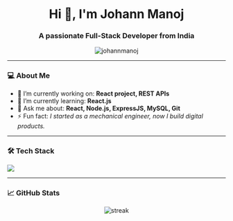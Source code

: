 <h1 align="center">Hi 👋, I'm Johann Manoj</h1>
<h3 align="center">A passionate Full-Stack Developer from India</h3>

<p align="center">
  <img src="https://komarev.com/ghpvc/?username=johannmanoj&label=Profile%20views&color=0e75b6&style=flat" alt="johannmanoj" />
</p>

---

### 💻 About Me

- 🔭 I’m currently working on: **React project, REST APIs**
- 🌱 I’m currently learning: **React.js**
- 💬 Ask me about: **React, Node.js, ExpressJS, MySQL, Git**
- ⚡ Fun fact: *I started as a mechanical engineer, now I build digital products.*

---

### 🛠️ Tech Stack

<p align="left">
  <img src="https://skillicons.dev/icons?i=react,nodejs,express,js,ts,tailwind,html,css,mysql,git,figma" />
</p>

---

### 📈 GitHub Stats

<p align="center">
 <!-- <img src="https://github-readme-stats.vercel.app/api?username=johannmanoj&show_icons=true&theme=tokyonight" alt="johannmanoj" />-->
  <img src="https://github-readme-streak-stats.herokuapp.com/?user=johannmanoj&theme=tokyonight&cache_seconds=1" alt="streak" />
  
</p>



<!-- Optional: Latest Projects or YouTube Embed Section -->
<!-- You can embed latest repo or GitHub activity using GitHub Readme Widgets -->

